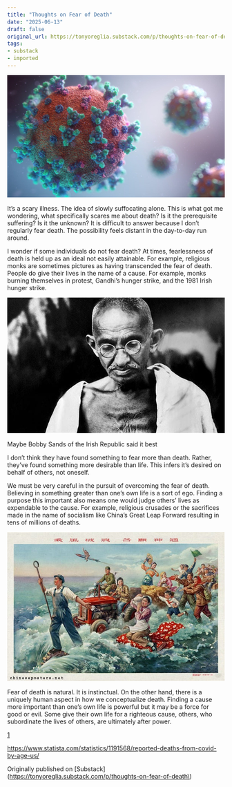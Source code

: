 ```yaml
---
title: "Thoughts on Fear of Death"
date: "2025-06-13"
draft: false
original_url: https://tonyoreglia.substack.com/p/thoughts-on-fear-of-death
tags:
- substack
- imported
---
```


![](https___bucketeer-e05bbc84-baa3-437e-9518-adb32be77984.s3.amazonaws.com_public_images_46b0218c-4b61-47b5-9d60-49adcd9c2226_1332x749.jpeg)

It’s a scary illness. The idea of slowly suffocating alone. This is what got me wondering, what specifically scares me about death? Is it the prerequisite suffering? Is it the unknown? It is difficult to answer because I don’t regularly fear death. The possibility feels distant in the day-to-day run around. 

I wonder if some individuals do not fear death? At times, fearlessness of death is held up as an ideal not easily attainable. For example, religious monks are sometimes pictures as having transcended the fear of death. People do give their lives in the name of a cause. For example, monks burning themselves in protest, Gandhi’s hunger strike, and the 1981 Irish hunger strike. 

![](https___bucketeer-e05bbc84-baa3-437e-9518-adb32be77984.s3.amazonaws.com_public_images_ddb15391-7dd1-40e1-8229-595fe6a44451_620x387.jpeg)

Maybe Bobby Sands of the Irish Republic said it best

I don’t think they have found something to fear more than death. Rather, they’ve found something more desirable than life. This infers it’s desired on behalf of others, not oneself. 

We must be very careful in the pursuit of overcoming the fear of death. Believing in something greater than one’s own life is a sort of ego. Finding a purpose this important also means one would judge others’ lives as expendable to the cause. For example, religious crusades or the sacrifices made in the name of socialism like China’s Great Leap Forward resulting in tens of millions of deaths.

![](https___bucketeer-e05bbc84-baa3-437e-9518-adb32be77984.s3.amazonaws.com_public_images_341a0809-dfbf-4c83-8a0d-95d5274fb838_580x397.jpeg)

Fear of death is natural. It is instinctual. On the other hand, there is a uniquely human aspect in how we conceptualize death. Finding a cause more important than one’s own life is powerful but it may be a force for good or evil. Some give their own life for a righteous cause, others, who subordinate the lives of others, are ultimately after power. 

[1](https://tonyoreglia.substack.com/p/thoughts-on-fear-of-death#footnote-anchor-1-41745137)

https://www.statista.com/statistics/1191568/reported-deaths-from-covid-by-age-us/

Originally published on \[Substack\]\(https://tonyoreglia.substack.com/p/thoughts-on-fear-of-death\)
